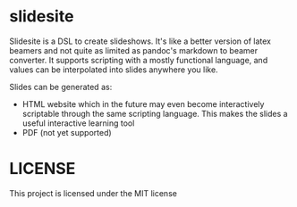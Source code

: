 # slidesite

Slidesite is a DSL to create slideshows. It's like a better version of latex beamers and not quite as limited as pandoc's markdown to beamer converter. 
It supports scripting with a mostly functional language, and values can be interpolated into slides anywhere you like.  

Slides can be generated as:
* HTML website which in the future may even become interactively scriptable through the same scripting language. This makes the slides a useful interactive learning tool
* PDF (not yet supported)

# LICENSE

This project is licensed under the MIT license
